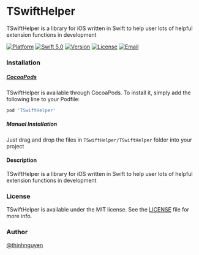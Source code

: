 # TSwiftHelper
TSwiftHelper is a library for iOS written in Swift to help user lots of helpful extension functions in development

[![Platform](https://img.shields.io/cocoapods/p/TSwiftHelper)](https://cocoapods.org/pods/TSwiftHelper)
[![Swift 5.0](https://img.shields.io/badge/Swift-5.0-brightgreen)](https://developer.apple.com/swift/)
[![Version](https://img.shields.io/badge/pod-1.0.0-informational)](https://cocoapods.org/?q=TSwiftHelper)
[![License](http://img.shields.io/badge/license-MIT-blue)](https://github.com/fanta1ty/TSwiftHelper/blob/master/LICENSE)
[![Email](https://img.shields.io/badge/contact-@thinhnguyen12389@gmail.com-blue)](thinhnguyen12389@gmail.com)

### Installation

##### [CocoaPods](http://cocoapods.org)

TSwiftHelper is available through CocoaPods. To install it, simply add the following line to your Podfile:
```ruby
pod 'TSwiftHelper'
```
##### Manual Installation

Just drag and drop the files in `TSwiftHelper/TSwiftHelper` folder into your project

####  Description
TSwiftHelper is a library for iOS written in Swift to help user lots of helpful extension functions in development

### License

TSwiftHelper is available under the MIT license. See the [LICENSE](https://github.com/fanta1ty/TSwiftHelper/blob/master/LICENSE) file for more info. 

### Author

[@thinhnguyen](https://github.com/fanta1ty)
